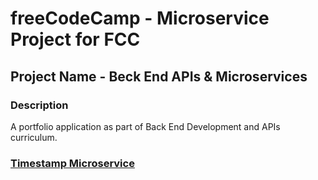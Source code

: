 # freeCodeCamp - Microservice Project for FCC

## Project Name - Beck End APIs & Microservices

### Description

A portfolio application as part of Back End Development and APIs curriculum.

### [Timestamp Microservice](https://www.freecodecamp.org/learn/apis-and-microservices/apis-and-microservices-projects/timestamp-microservice)
